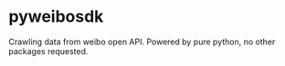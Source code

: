 pyweibosdk
==========

Crawling data from weibo open API. Powered by pure python, no other packages requested.
